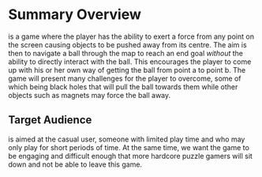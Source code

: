 Summary Overview
================
_<our game>_ is a game where the player has the ability to exert a force from any point on the screen causing objects to be pushed away from its centre. The aim is then to navigate a ball through the map to reach an end goal _without_ the ability to directly interact with the ball. This encourages the player to come up with his or her own way of getting the ball from point a to point b. The game will present many challenges for the player to overcome, some of which being black holes that will pull the ball towards them while other objects such as magnets may force the ball away.

Target Audience
----------------
_<our game>_ is aimed at the casual user, someone with limited play time and who may only play for short periods of time. At the same time, we want the game to be engaging and difficult enough that more hardcore puzzle gamers will sit down and not be able to leave this game.
